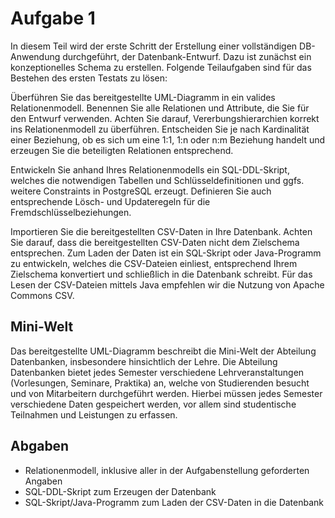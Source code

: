 # Aufgabe 1

In diesem Teil wird der erste Schritt der Erstellung einer vollständigen DB-Anwendung durchgeführt, der Datenbank-Entwurf. Dazu ist zunächst ein konzeptionelles Schema zu erstellen. Folgende Teilaufgaben sind für das Bestehen des ersten Testats zu lösen:

Überführen Sie das bereitgestellte UML-Diagramm in ein valides Relationenmodell. Benennen Sie alle Relationen und Attribute, die Sie für den Entwurf verwenden. Achten Sie darauf, Vererbungshierarchien korrekt ins Relationenmodell zu überführen. Entscheiden Sie je nach Kardinalität einer Beziehung, ob es sich um eine 1:1, 1:n oder n:m Beziehung handelt und erzeugen Sie die beteiligten Relationen entsprechend.

Entwickeln Sie anhand Ihres Relationenmodells ein SQL-DDL-Skript, welches die notwendigen Tabellen und Schlüsseldefinitionen und ggfs. weitere Constraints in PostgreSQL erzeugt. Definieren Sie auch entsprechende Lösch- und Updateregeln für die Fremdschlüsselbeziehungen.

Importieren Sie die bereitgestellten CSV-Daten in Ihre Datenbank. Achten Sie darauf, dass die bereitgestellten CSV-Daten nicht dem Zielschema entsprechen. Zum Laden der Daten ist ein SQL-Skript oder Java-Programm zu entwickeln, welches die CSV-Dateien einliest, entsprechend Ihrem Zielschema konvertiert und schließlich in die Datenbank schreibt. Für das Lesen der CSV-Dateien mittels Java empfehlen wir die Nutzung von Apache Commons CSV.

## Mini-Welt

Das bereitgestellte UML-Diagramm beschreibt die Mini-Welt der Abteilung Datenbanken, insbesondere hinsichtlich der Lehre. Die Abteilung Datenbanken bietet jedes Semester verschiedene Lehrveranstaltungen (Vorlesungen, Seminare, Praktika) an, welche von Studierenden besucht und von Mitarbeitern durchgeführt werden. Hierbei müssen jedes Semester verschiedene Daten gespeichert werden, vor allem sind studentische Teilnahmen und Leistungen zu erfassen.

## Abgaben

- Relationenmodell, inklusive aller in der Aufgabenstellung geforderten Angaben
- SQL-DDL-Skript zum Erzeugen der Datenbank
- SQL-Skript/Java-Programm zum Laden der CSV-Daten in die Datenbank

